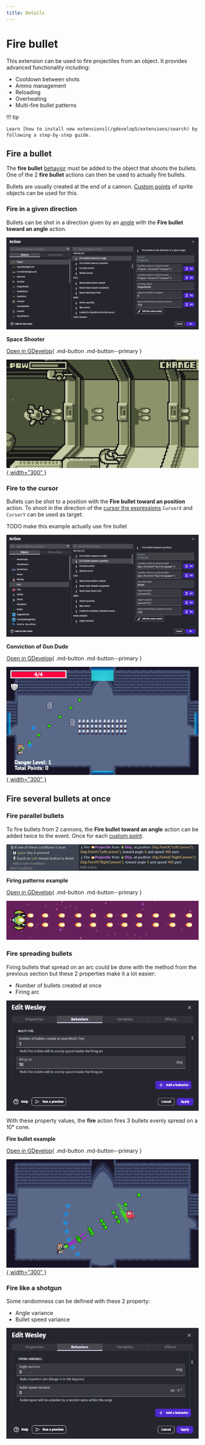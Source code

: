 ```yaml
---
title: Details
---
```

# Fire bullet

This extension can be used to fire projectiles from an object.  It provides advanced functionality including:

- Cooldown between shots
- Ammo management
- Reloading
- Overheating
- Multi-fire bullet patterns

!!! tip

    Learn [how to install new extensions](/gdevelop5/extensions/search) by following a step-by-step guide.


## Fire a bullet

The **fire bullet** [behavior](/gdevelop5/behaviors/) must be added to the object that shoots the bullets. One of the 2 **fire bullet** actions can then be used to actually fire bullets.

Bullets are usually created at the end of a cannon. [Custom points](/gdevelop5/objects/sprite/edit-points/) of sprite objects can be used for this.


### Fire in a given direction

Bullets can be shot in a direction given by an [angle](/gdevelop5/tutorials/basic-game-making-concepts/#angles) with the **Fire bullet toward an angle** action.

![](fire-bullet-angle-instruction-editor.png)

**Space Shooter**

[Open in GDevelop](https://editor.gdevelop.io/?project=example://space-shooter){ .md-button .md-button--primary }

[![](space-shooter-example.png){ width="300" }](https://editor.gdevelop.io/?project=example://space-shooter)


### Fire to the cursor

Bullets can be shot to a position with the **Fire bullet toward an position** action. To shoot in the direction of the [cursor the expressions](/gdevelop5/all-features/mouse-touch/) `CursorX` and `CursorY` can be used as target.

TODO make this example actually use fire bullet

![](fire-bullet-position-instruction-editor.png)

**Conviction of Gun Dude**

[Open in GDevelop](https://editor.gdevelop.io/?project=example://conviction-of-gun-dude-desktop){ .md-button .md-button--primary }

[![](conviction-dude-example.png){ width="300" }](https://editor.gdevelop.io/?project=example://conviction-of-gun-dude-desktop)

## Fire several bullets at once

### Fire parallel bullets

To fire bullets from 2 cannons, the **Fire bullet toward an angle** action can be added twice to the event. Once for each [custom point](/gdevelop5/objects/sprite/edit-points/).

![](fire-bullet-2-points-event.png)

**Firing patterns example**

[Open in GDevelop](https://editor.gdevelop.io/?project=example://firing-patterns){ .md-button .md-button--primary }

[![](fire-bullet-2-points-in-game.png)](https://editor.gdevelop.io/?project=example://firing-patterns)

### Fire spreading bullets

Firing bullets that spread on an arc could be done with the method from the previous section but these 2 properties make it a lot easier:

- Number of bullets created at once
- Firing arc

![](fire-bullet-multi-fire-properties.png)

With these property values, the **fire** action fires 3 bullets evenly spread on a 10° cone.


**Fire bullet example**

[Open in GDevelop](https://editor.gdevelop.io/?project=example://fire-bullet){ .md-button .md-button--primary }

[![](multi-fire-example.png){ width="300" }](https://editor.gdevelop.io/?project=example://fire-bullet)


### Fire like a shotgun

Some randomness can be defined with these 2 property:

- Angle variance
- Bullet speed variance

![](fire-bullet-variance-properties.png)

